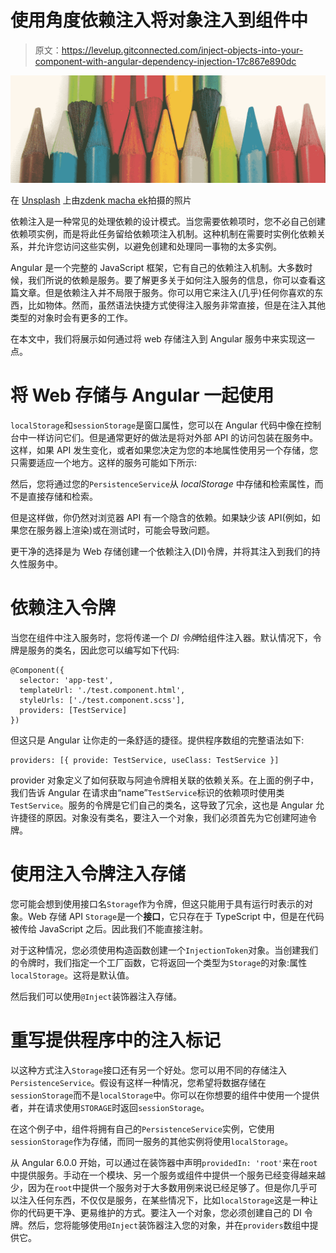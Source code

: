 # 使用角度依赖注入将对象注入到组件中

> 原文：<https://levelup.gitconnected.com/inject-objects-into-your-component-with-angular-dependency-injection-17c867e890dc>

![](img/c649544df9c9e21a35db16d9c04d8cad.png)

在 [Unsplash](https://unsplash.com/s/photos/order?utm_source=unsplash&utm_medium=referral&utm_content=creditCopyText) 上由[zdenk macha ek](https://unsplash.com/@zmachacek?utm_source=unsplash&utm_medium=referral&utm_content=creditCopyText)拍摄的照片

依赖注入是一种常见的处理依赖的设计模式。当您需要依赖项时，您不必自己创建依赖项实例，而是将此任务留给依赖项注入机制。这种机制在需要时实例化依赖关系，并允许您访问这些实例，以避免创建和处理同一事物的太多实例。

Angular 是一个完整的 JavaScript 框架，它有自己的依赖注入机制。大多数时候，我们所说的依赖是服务。要了解更多关于如何注入服务的信息，你可以查看这篇文章。但是依赖注入并不局限于服务。你可以用它来注入(几乎)任何你喜欢的东西，比如物体。然而，虽然语法快捷方式使得注入服务非常直接，但是在注入其他类型的对象时会有更多的工作。

在本文中，我们将展示如何通过将 web 存储注入到 Angular 服务中来实现这一点。

# 将 Web 存储与 Angular 一起使用

`localStorage`和`sessionStorage`是窗口属性，您可以在 Angular 代码中像在控制台中一样访问它们。但是通常更好的做法是将对外部 API 的访问包装在服务中。这样，如果 API 发生变化，或者如果您决定为您的本地属性使用另一个存储，您只需要适应一个地方。这样的服务可能如下所示:

然后，您将通过您的`PersistenceService`从 *localStorage* 中存储和检索属性，而不是直接存储和检索。

但是这样做，你仍然对浏览器 API 有一个隐含的依赖。如果缺少该 API(例如，如果您在服务器上渲染)或在测试时，可能会导致问题。

更干净的选择是为 Web 存储创建一个依赖注入(DI)令牌，并将其注入到我们的持久性服务中。

# 依赖注入令牌

当您在组件中注入服务时，您将传递一个 *DI 令牌*给组件注入器。默认情况下，令牌是服务的类名，因此您可以编写如下代码:

```
@Component({
  selector: 'app-test', 
  templateUrl: './test.component.html', 
  styleUrls: ['./test.component.scss'],
  providers: [TestService]
})
```

但这只是 Angular 让你走的一条舒适的捷径。提供程序数组的完整语法如下:

```
providers: [{ provide: TestService, useClass: TestService }]
```

provider 对象定义了如何获取与阿迪令牌相关联的依赖关系。在上面的例子中，我们告诉 Angular 在请求由“name”`TestService`标识的依赖项时使用类`TestService`。服务的令牌是它们自己的类名，这导致了冗余，这也是 Angular 允许捷径的原因。对象没有类名，要注入一个对象，我们必须首先为它创建阿迪令牌。

# 使用注入令牌注入存储

您可能会想到使用接口名`Storage`作为令牌，但这只能用于具有运行时表示的对象。Web 存储 API `Storage`是一个**接口**，它只存在于 TypeScript 中，但是在代码被传给 JavaScript 之后。因此我们不能直接注射。

对于这种情况，您必须使用构造函数创建一个`InjectionToken`对象。当创建我们的令牌时，我们指定一个工厂函数，它将返回一个类型为`Storage`的对象:属性`localStorage`。这将是默认值。

然后我们可以使用`@Inject`装饰器注入存储。

# 重写提供程序中的注入标记

以这种方式注入`Storage`接口还有另一个好处。您可以用不同的存储注入`PersistenceService`。假设有这样一种情况，您希望将数据存储在`sessionStorage`而不是`localStorage`中。你可以在你想要的组件中使用一个提供者，并在请求使用`STORAGE`时返回`sessionStorage`。

在这个例子中，组件将拥有自己的`PersistenceService`实例，它使用`sessionStorage`作为存储，而同一服务的其他实例将使用`localStorage`。

从 Angular 6.0.0 开始，可以通过在装饰器中声明`providedIn: 'root'`来在`root`中提供服务。手动在一个模块、另一个服务或组件中提供一个服务已经变得越来越少，因为在`root`中提供一个服务对于大多数用例来说已经足够了。但是你几乎可以注入任何东西，不仅仅是服务，在某些情况下，比如`localStorage`这是一种让你的代码更干净、更易维护的方式。要注入一个对象，您必须创建自己的 DI 令牌。然后，您将能够使用`@Inject`装饰器注入您的对象，并在`providers`数组中提供它。